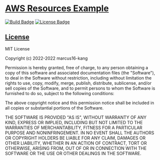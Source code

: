 # [AWS Resources Example](https://developer-lee.github.com/aws-resources-example)

[![Build Badge](https://img.shields.io/github/workflow/status/marcus16-kang/aws-resources-example/ci)](https://github.com/marcus16-kang/aws-resources-example/actions)
[![License Badge](https://img.shields.io/github/license/marcus16-kang/aws-resources-example)](LICENSE)

## [License](LICENSE)

MIT License

Copyright (c) 2022-2022 marcus16-kang

Permission is hereby granted, free of charge, to any person obtaining a copy
of this software and associated documentation files (the "Software"), to deal
in the Software without restriction, including without limitation the rights
to use, copy, modify, merge, publish, distribute, sublicense, and/or sell
copies of the Software, and to permit persons to whom the Software is
furnished to do so, subject to the following conditions:

The above copyright notice and this permission notice shall be included in all
copies or substantial portions of the Software.

THE SOFTWARE IS PROVIDED "AS IS", WITHOUT WARRANTY OF ANY KIND, EXPRESS OR
IMPLIED, INCLUDING BUT NOT LIMITED TO THE WARRANTIES OF MERCHANTABILITY,
FITNESS FOR A PARTICULAR PURPOSE AND NONINFRINGEMENT. IN NO EVENT SHALL THE
AUTHORS OR COPYRIGHT HOLDERS BE LIABLE FOR ANY CLAIM, DAMAGES OR OTHER
LIABILITY, WHETHER IN AN ACTION OF CONTRACT, TORT OR OTHERWISE, ARISING FROM,
OUT OF OR IN CONNECTION WITH THE SOFTWARE OR THE USE OR OTHER DEALINGS IN THE
SOFTWARE.